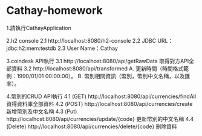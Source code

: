 # Cathay-homework

1.請執行CathayApplication

2.h2 console
	2.1 http://localhost:8080/h2-console
	2.2 JDBC URL：jdbc:h2:mem:testdb
	2.3 User Name：Cathay
	
3.coindesk API執行
	3.1 http://localhost:8080/api/getRawData 取得對方API全部資料
	3.2 http://localhost:8080/api/transformed 
		A. 更新時間（時間格式範例：1990/01/01 00:00:00）。
		B. 幣別相關資訊（幣別，幣別中文名稱，以及匯率）。
		
4.幣別的CRUD API執行
	4.1 (GET)    http://localhost:8080/api/currencies/findAll 資得資料庫全部資料
	4.2 (POST)   http://localhost:8080/api/currencies/create  新增幣別及中文名稱
	4.3 (Put) 	 http://localhost:8080/api/currencies/update/{code} 更新幣別的中文名稱
	4.4 (Delete) http://localhost:8080/api/currencies/delete/{code} 刪除資料
